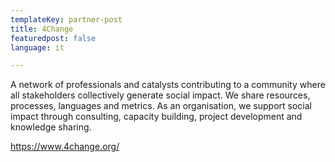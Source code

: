 ```yaml
---
templateKey: partner-post
title: 4Change
featuredpost: false
language: it

---
```

A network of professionals and catalysts contributing to a community where all stakeholders collectively generate social impact. We share resources, processes, languages and metrics. As an organisation, we support social impact through consulting, capacity building, project development and knowledge sharing.
<!-- end -->

https://www.4change.org/



